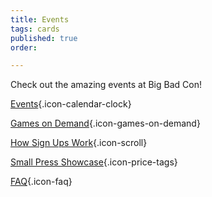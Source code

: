 ```yaml
---
title: Events
tags: cards
published: true
order: 

---
```

Check out the amazing events at Big Bad Con!

[Events](/events){.icon-calendar-clock}

[Games on Demand](https://www.bigbadcon.com/games-on-demand-how-it-works/){.icon-games-on-demand}

[How Sign Ups Work](https://www.bigbadcon.com/how-do-game-signups-work/){.icon-scroll}

[Small Press Showcase](https://www.bigbadcon.com/small-press-showcase/){.icon-price-tags}

[FAQ](/faq){.icon-faq}